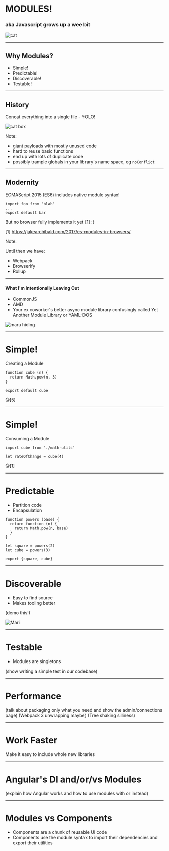 # MODULES!
### aka Javascript grows up a wee bit

![cat](https://media.giphy.com/media/Sjj8NXm7E10qs/giphy.gif)

---
## Why Modules?
* Simple!
* Predictable!
* Discoverable!
* Testable!

---
## History

Concat everything into a single file - YOLO!

![cat box](https://media.giphy.com/media/56xijcnShy5sA/giphy.gif)

Note:

* giant payloads with mostly unused code
* hard to reuse basic functions
* end up with lots of duplicate code
* possibly trample globals in your library's name space, eg `noConflict`

---
## Modernity

ECMAScript 2015 (ES6) includes native module syntax!

```
import foo from 'blah'
...
export default bar
```

But no browser fully implements it yet [1] :( 

[1] https://jakearchibald.com/2017/es-modules-in-browsers/

Note:

Until then we have:
+ Webpack
+ Browserify
+ Rollup 

---
#### What I'm Intentionally Leaving Out

* CommonJS
* AMD
* Your ex coworker's better async module library confusingly called Yet Another Module Library or YAML-DOS

![maru hiding](https://media.giphy.com/media/aA2kuwtG7Xnt6/giphy.gif)

---
# Simple!

Creating a Module
```
function cube (n) { 
  return Math.pow(n, 3)
}

export default cube
```
@[5]

---
# Simple!

Consuming a Module

```
import cube from './math-utils'

let rateOfChange = cube(4)
```
@[1]

---

# Predictable
  * Partition code
  * Encapsulation

```
function powers (base) {
  return function (n) {
    return Math.pow(n, base)    
  }
}

let square = powers(2)
let cube = powers(3)

export {square, cube}
```

---

# Discoverable
 * Easy to find source
 * Makes tooling better

(demo this!)

![Mari](https://media.giphy.com/media/Ww6Hdz0L3CxfW/giphy.gif)

--- 

# Testable
* Modules are singletons

(show writing a simple test in our codebase)

---

# Performance

(talk about packaging only what you need and show the admin/connections page)
(Webpack 3 unwrapping maybe)
(Tree shaking silliness)

---

# Work Faster

Make it easy to include whole new libraries

---

# Angular's DI and/or/vs Modules

(explain how Angular works and how to use modules with or instead)

---

# Modules vs Components

* Components are a chunk of reusable UI code
* Components use the module syntax to import their dependencies and export their utilities
